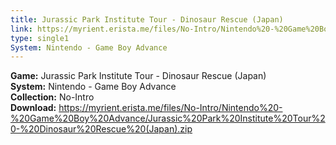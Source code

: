 ```yaml
---
title: Jurassic Park Institute Tour - Dinosaur Rescue (Japan)
link: https://myrient.erista.me/files/No-Intro/Nintendo%20-%20Game%20Boy%20Advance/Jurassic%20Park%20Institute%20Tour%20-%20Dinosaur%20Rescue%20(Japan).zip
type: single1
System: Nintendo - Game Boy Advance
---
```

<b>Game:</b> Jurassic Park Institute Tour - Dinosaur Rescue (Japan)<br>
<b>System:</b> Nintendo - Game Boy Advance<br>
<b>Collection:</b> No-Intro<br>
<b>Download:</b> https://myrient.erista.me/files/No-Intro/Nintendo%20-%20Game%20Boy%20Advance/Jurassic%20Park%20Institute%20Tour%20-%20Dinosaur%20Rescue%20(Japan).zip